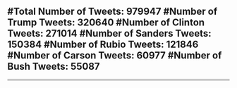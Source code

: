 #Total Number of Tweets: 979947 
#Number of Trump Tweets: 320640
#Number of Clinton Tweets: 271014
#Number of Sanders Tweets: 150384
#Number of Rubio Tweets: 121846
#Number of Carson Tweets: 60977
#Number of Bush Tweets: 55087
---
---
